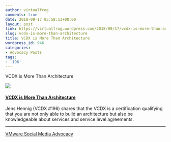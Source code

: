 ```yaml
---
author: virtualfrog
comments: true
date: 2018-09-17 05:58:13+00:00
layout: post
link: https://virtualfrog.wordpress.com/2018/09/17/vcdx-is-more-than-architecture/
slug: vcdx-is-more-than-architecture
title: VCDX is More Than Architecture
wordpress_id: 946
categories:
- Advocacy Posts
tags:
- '196'
---
```


VCDX is More Than Architecture

[![](https://d3utlhu53nfcwz.cloudfront.net/171901/cdnImage/article/4792151a-e891-4d7c-a2eb-e64c56e49bdf/?size=Box320)](http://bit.ly/2xond5E)

#### [VCDX is More Than Architecture](http://bit.ly/2xond5E)

Jens Hennig (VCDX #196) shares that the VCDX is a certification qualifying that you are not only able to build an architecture but also be knowledgeable about services and service level agreements.

* * *

[VMware Social Media Advocacy](http://advocacy.vmware.com)
